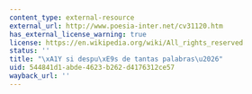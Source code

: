 ```yaml
---
content_type: external-resource
external_url: http://www.poesia-inter.net/cv31120.htm
has_external_license_warning: true
license: https://en.wikipedia.org/wiki/All_rights_reserved
status: ''
title: "\xA1Y si despu\xE9s de tantas palabras\u2026"
uid: 544841d1-abde-4623-b262-d4176312ce57
wayback_url: ''
---
```

